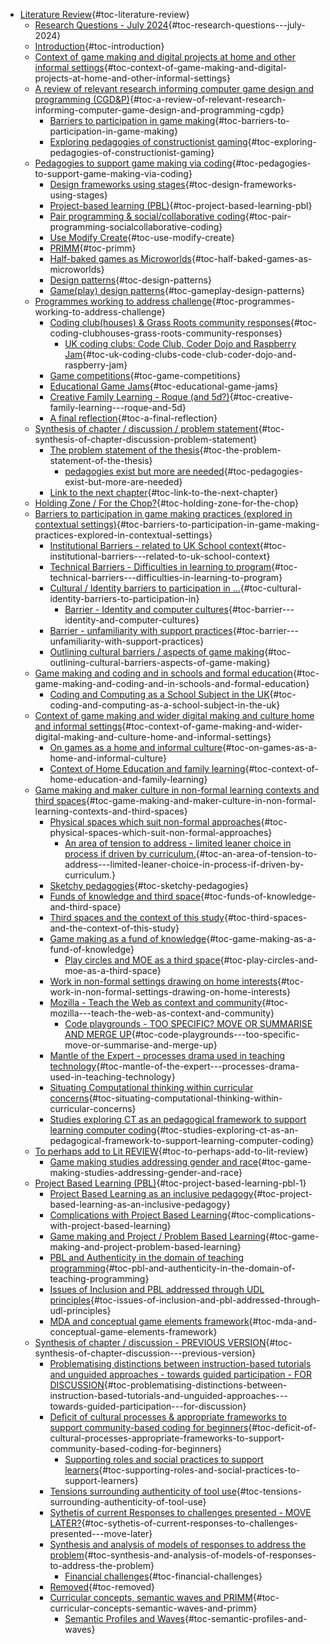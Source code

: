 -   [Literature Review](#literature-review){#toc-literature-review}
    -   [Research Questions - July
        2024](#research-questions---july-2024){#toc-research-questions---july-2024}
    -   [Introduction](#introduction){#toc-introduction}
    -   [Context of game making and digital projects at home and other
        informal
        settings](#context-of-game-making-and-digital-projects-at-home-and-other-informal-settings){#toc-context-of-game-making-and-digital-projects-at-home-and-other-informal-settings}
    -   [A review of relevant research informing computer game design
        and programming
        (CGD&P)](#a-review-of-relevant-research-informing-computer-game-design-and-programming-cgdp){#toc-a-review-of-relevant-research-informing-computer-game-design-and-programming-cgdp}
        -   [Barriers to participation in game
            making](#barriers-to-participation-in-game-making){#toc-barriers-to-participation-in-game-making}
        -   [Exploring pedagogies of constructionist
            gaming](#exploring-pedagogies-of-constructionist-gaming){#toc-exploring-pedagogies-of-constructionist-gaming}
    -   [Pedagogies to support game making via
        coding](#pedagogies-to-support-game-making-via-coding){#toc-pedagogies-to-support-game-making-via-coding}
        -   [Design frameworks using
            stages](#design-frameworks-using-stages){#toc-design-frameworks-using-stages}
        -   [Project-based learning
            (PBL)](#project-based-learning-pbl){#toc-project-based-learning-pbl}
        -   [Pair programming & social/collaborative
            coding](#pair-programming-socialcollaborative-coding){#toc-pair-programming-socialcollaborative-coding}
        -   [Use Modify
            Create](#use-modify-create){#toc-use-modify-create}
        -   [PRIMM](#primm){#toc-primm}
        -   [Half-baked games as
            Microworlds](#half-baked-games-as-microworlds){#toc-half-baked-games-as-microworlds}
        -   [Design patterns](#design-patterns){#toc-design-patterns}
        -   [Game(play) design
            patterns](#gameplay-design-patterns){#toc-gameplay-design-patterns}
    -   [Programmes working to address
        challenge](#programmes-working-to-address-challenge){#toc-programmes-working-to-address-challenge}
        -   [Coding club(houses) & Grass Roots community
            responses](#coding-clubhouses-grass-roots-community-responses){#toc-coding-clubhouses-grass-roots-community-responses}
            -   [UK coding clubs: Code Club, Coder Dojo and Raspberry
                Jam](#uk-coding-clubs-code-club-coder-dojo-and-raspberry-jam){#toc-uk-coding-clubs-code-club-coder-dojo-and-raspberry-jam}
        -   [Game
            competitions](#game-competitions){#toc-game-competitions}
        -   [Educational Game
            Jams](#educational-game-jams){#toc-educational-game-jams}
        -   [Creative Family Learning - Roque (and
            5d?)](#creative-family-learning---roque-and-5d){#toc-creative-family-learning---roque-and-5d}
        -   [A final
            reflection](#a-final-reflection){#toc-a-final-reflection}
    -   [Synthesis of chapter / discussion / problem
        statement](#synthesis-of-chapter-discussion-problem-statement){#toc-synthesis-of-chapter-discussion-problem-statement}
        -   [The problem statement of the
            thesis](#the-problem-statement-of-the-thesis){#toc-the-problem-statement-of-the-thesis}
            -   [pedagogies exist but more are
                needed](#pedagogies-exist-but-more-are-needed){#toc-pedagogies-exist-but-more-are-needed}
        -   [Link to the next
            chapter](#link-to-the-next-chapter){#toc-link-to-the-next-chapter}
    -   [Holding Zone / For the
        Chop?](#holding-zone-for-the-chop){#toc-holding-zone-for-the-chop}
    -   [Barriers to participation in game making practices (explored in
        contextual
        settings)](#barriers-to-participation-in-game-making-practices-explored-in-contextual-settings){#toc-barriers-to-participation-in-game-making-practices-explored-in-contextual-settings}
        -   [Institutional Barriers - related to UK School
            context](#institutional-barriers---related-to-uk-school-context){#toc-institutional-barriers---related-to-uk-school-context}
        -   [Technical Barriers - Difficulties in learning to
            program](#technical-barriers---difficulties-in-learning-to-program){#toc-technical-barriers---difficulties-in-learning-to-program}
        -   [Cultural / Identity barriers to participation in
            ...](#cultural-identity-barriers-to-participation-in){#toc-cultural-identity-barriers-to-participation-in}
            -   [Barrier - Identity and computer
                cultures](#barrier---identity-and-computer-cultures){#toc-barrier---identity-and-computer-cultures}
        -   [Barrier - unfamiliarity with support
            practices](#barrier---unfamiliarity-with-support-practices){#toc-barrier---unfamiliarity-with-support-practices}
        -   [Outlining cultural barriers / aspects of game
            making](#outlining-cultural-barriers-aspects-of-game-making){#toc-outlining-cultural-barriers-aspects-of-game-making}
    -   [Game making and coding and in schools and formal
        education](#game-making-and-coding-and-in-schools-and-formal-education){#toc-game-making-and-coding-and-in-schools-and-formal-education}
        -   [Coding and Computing as a School Subject in the
            UK](#coding-and-computing-as-a-school-subject-in-the-uk){#toc-coding-and-computing-as-a-school-subject-in-the-uk}
    -   [Context of game making and wider digital making and culture
        home and informal
        settings](#context-of-game-making-and-wider-digital-making-and-culture-home-and-informal-settings){#toc-context-of-game-making-and-wider-digital-making-and-culture-home-and-informal-settings}
        -   [On games as a home and informal
            culture](#on-games-as-a-home-and-informal-culture){#toc-on-games-as-a-home-and-informal-culture}
        -   [Context of Home Education and family
            learning](#context-of-home-education-and-family-learning){#toc-context-of-home-education-and-family-learning}
    -   [Game making and maker culture in non-formal learning contexts
        and third
        spaces](#game-making-and-maker-culture-in-non-formal-learning-contexts-and-third-spaces){#toc-game-making-and-maker-culture-in-non-formal-learning-contexts-and-third-spaces}
        -   [Physical spaces which suit non-formal
            approaches](#physical-spaces-which-suit-non-formal-approaches){#toc-physical-spaces-which-suit-non-formal-approaches}
            -   [An area of tension to address - limited leaner choice
                in process if driven by
                curriculum.](#an-area-of-tension-to-address---limited-leaner-choice-in-process-if-driven-by-curriculum.){#toc-an-area-of-tension-to-address---limited-leaner-choice-in-process-if-driven-by-curriculum.}
        -   [Sketchy
            pedagogies](#sketchy-pedagogies){#toc-sketchy-pedagogies}
        -   [Funds of knowledge and third
            space](#funds-of-knowledge-and-third-space){#toc-funds-of-knowledge-and-third-space}
        -   [Third spaces and the context of this
            study](#third-spaces-and-the-context-of-this-study){#toc-third-spaces-and-the-context-of-this-study}
        -   [Game making as a fund of
            knowledge](#game-making-as-a-fund-of-knowledge){#toc-game-making-as-a-fund-of-knowledge}
            -   [Play circles and MOE as a third
                space](#play-circles-and-moe-as-a-third-space){#toc-play-circles-and-moe-as-a-third-space}
        -   [Work in non-formal settings drawing on home
            interests](#work-in-non-formal-settings-drawing-on-home-interests){#toc-work-in-non-formal-settings-drawing-on-home-interests}
        -   [Mozilla - Teach the Web as context and
            community](#mozilla---teach-the-web-as-context-and-community){#toc-mozilla---teach-the-web-as-context-and-community}
            -   [Code playgrounds - TOO SPECIFIC? MOVE OR SUMMARISE AND
                MERGE
                UP](#code-playgrounds---too-specific-move-or-summarise-and-merge-up){#toc-code-playgrounds---too-specific-move-or-summarise-and-merge-up}
        -   [Mantle of the Expert - processes drama used in teaching
            technology](#mantle-of-the-expert---processes-drama-used-in-teaching-technology){#toc-mantle-of-the-expert---processes-drama-used-in-teaching-technology}
        -   [Situating Computational thinking within curricular
            concerns](#situating-computational-thinking-within-curricular-concerns){#toc-situating-computational-thinking-within-curricular-concerns}
        -   [Studies exploring CT as an pedagogical framework to support
            learning computer
            coding](#studies-exploring-ct-as-an-pedagogical-framework-to-support-learning-computer-coding){#toc-studies-exploring-ct-as-an-pedagogical-framework-to-support-learning-computer-coding}
    -   [To perhaps add to Lit
        REVIEW](#to-perhaps-add-to-lit-review){#toc-to-perhaps-add-to-lit-review}
        -   [Game making studies addressing gender and
            race](#game-making-studies-addressing-gender-and-race){#toc-game-making-studies-addressing-gender-and-race}
    -   [Project Based Learning
        (PBL)](#project-based-learning-pbl-1){#toc-project-based-learning-pbl-1}
        -   [Project Based Learning as an inclusive
            pedagogy](#project-based-learning-as-an-inclusive-pedagogy){#toc-project-based-learning-as-an-inclusive-pedagogy}
        -   [Complications with Project Based
            Learning](#complications-with-project-based-learning){#toc-complications-with-project-based-learning}
        -   [Game making and Project / Problem Based
            Learning](#game-making-and-project-problem-based-learning){#toc-game-making-and-project-problem-based-learning}
        -   [PBL and Authenticity in the domain of teaching
            programming](#pbl-and-authenticity-in-the-domain-of-teaching-programming){#toc-pbl-and-authenticity-in-the-domain-of-teaching-programming}
        -   [Issues of Inclusion and PBL addressed through UDL
            principles](#issues-of-inclusion-and-pbl-addressed-through-udl-principles){#toc-issues-of-inclusion-and-pbl-addressed-through-udl-principles}
        -   [MDA and conceptual game elements
            framework](#mda-and-conceptual-game-elements-framework){#toc-mda-and-conceptual-game-elements-framework}
    -   [Synthesis of chapter / discussion - PREVIOUS
        VERSION](#synthesis-of-chapter-discussion---previous-version){#toc-synthesis-of-chapter-discussion---previous-version}
        -   [Problematising distinctions between instruction-based
            tutorials and unguided approaches - towards guided
            participation - FOR
            DISCUSSION](#problematising-distinctions-between-instruction-based-tutorials-and-unguided-approaches---towards-guided-participation---for-discussion){#toc-problematising-distinctions-between-instruction-based-tutorials-and-unguided-approaches---towards-guided-participation---for-discussion}
        -   [Deficit of cultural processes & appropriate frameworks to
            support community-based coding for
            beginners](#deficit-of-cultural-processes-appropriate-frameworks-to-support-community-based-coding-for-beginners){#toc-deficit-of-cultural-processes-appropriate-frameworks-to-support-community-based-coding-for-beginners}
            -   [Supporting roles and social practices to support
                learners](#supporting-roles-and-social-practices-to-support-learners){#toc-supporting-roles-and-social-practices-to-support-learners}
        -   [Tensions surrounding authenticity of tool
            use](#tensions-surrounding-authenticity-of-tool-use){#toc-tensions-surrounding-authenticity-of-tool-use}
        -   [Sythetis of current Responses to challenges presented -
            MOVE
            LATER?](#sythetis-of-current-responses-to-challenges-presented---move-later){#toc-sythetis-of-current-responses-to-challenges-presented---move-later}
        -   [Synthesis and analysis of models of responses to address
            the
            problem](#synthesis-and-analysis-of-models-of-responses-to-address-the-problem){#toc-synthesis-and-analysis-of-models-of-responses-to-address-the-problem}
            -   [Financial
                challenges](#financial-challenges){#toc-financial-challenges}
        -   [Removed](#removed){#toc-removed}
        -   [Curricular concepts, semantic waves and
            PRIMM](#curricular-concepts-semantic-waves-and-primm){#toc-curricular-concepts-semantic-waves-and-primm}
            -   [Semantic Profiles and
                Waves](#semantic-profiles-and-waves){#toc-semantic-profiles-and-waves}
